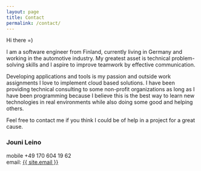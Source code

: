 ```yaml
---
layout: page
title: Contact
permalink: /contact/
---
```


Hi there =)

I am a software engineer from Finland, currently living in Germany and working in the automotive industry.
My greatest asset is technical problem-solving skills and I aspire to improve teamwork by effective communication. 

Developing applications and tools is my passion and outside work assignments I love to implement cloud based solutions. I have been providing technical consulting to some non-profit organizations as long as I have been programming because I believe this is the best way to learn new technologies in real environments while also doing some good and helping others. 

Feel free to contact me if you think I could be of help in a project for a great cause.

<h3>Jouni Leino</h3>
<p>
	mobile +49 170 604 19 62<br/>
	email: <a href="mailto:{{ site.email }}">{{ site.email }}</a><br/>
</p>
